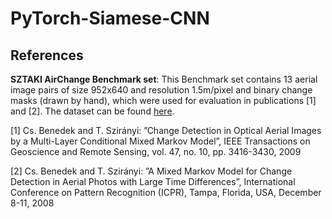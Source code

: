 # PyTorch-Siamese-CNN

## References

**SZTAKI AirChange Benchmark set**: This Benchmark set contains 13 aerial image pairs of size 952x640 and resolution 1.5m/pixel and binary change masks (drawn by hand), which were used for evaluation in publications [1] and [2]. The dataset can be found [here](http://web.eee.sztaki.hu/remotesensing/airchange_benchmark.html).

[1] Cs. Benedek and T. Szirányi: ”Change Detection in Optical Aerial Images by a Multi-Layer Conditional Mixed Markov Model”, IEEE Transactions on Geoscience and Remote Sensing, vol. 47, no. 10, pp. 3416-3430, 2009

[2] Cs. Benedek and T. Szirányi: ”A Mixed Markov Model for Change Detection in Aerial Photos with Large Time Differences”, International Conference on Pattern Recognition (ICPR), Tampa, Florida, USA, December 8-11, 2008 

